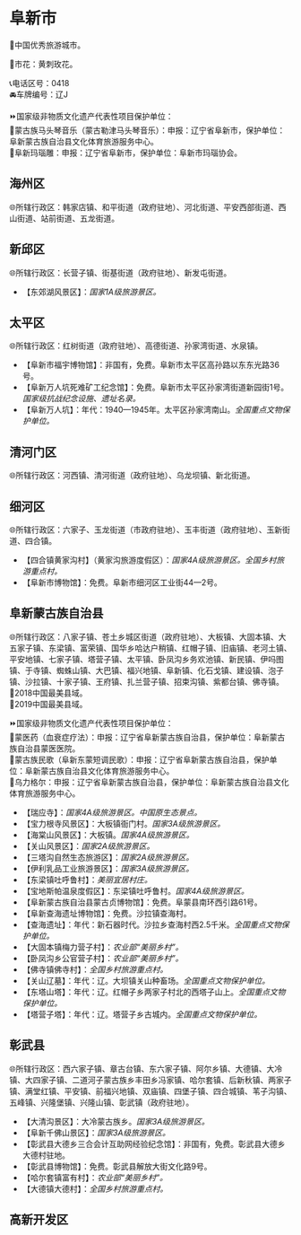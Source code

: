 # 阜新市  
🏅中国优秀旅游城市。  

🌸市花：黄刺玫花。  

📞电话区号：0418  
🚘车牌编号：辽J  

⏩国家级非物质文化遗产代表性项目保护单位：  
🔸蒙古族马头琴音乐（蒙古勒津马头琴音乐）：申报：辽宁省阜新市，保护单位：阜新蒙古族自治县文化体育旅游服务中心。  
🔸阜新玛瑙雕：申报：辽宁省阜新市，保护单位：阜新市玛瑙协会。  

## 海州区  
🌐所辖行政区：韩家店镇、和平街道（政府驻地）、河北街道、平安西部街道、西山街道、站前街道、五龙街道。  

## 新邱区  
🌐所辖行政区：长营子镇、街基街道（政府驻地）、新发屯街道。  

* 【东郊湖风景区】：*国家1A级旅游景区。*  

## 太平区  
🌐所辖行政区：红树街道（政府驻地）、高德街道、孙家湾街道、水泉镇。  

* 【阜新市福宇博物馆】：非国有，免费。阜新市太平区高孙路以东东光路36号。  
* 【阜新万人坑死难矿工纪念馆】：免费。阜新市太平区孙家湾街道新园街1号。*国家级抗战纪念设施、遗址名录。*  
* 【阜新万人坑】：年代：1940—1945年。太平区孙家湾南山。*全国重点文物保护单位。*  

## 清河门区  
🌐所辖行政区：河西镇、清河街道（政府驻地）、乌龙坝镇、新北街道。  

## 细河区  
🌐所辖行政区：六家子、玉龙街道（市政府驻地）、玉丰街道（政府驻地）、玉新街道、四合镇。  

* 【四合镇黄家沟村】（黄家沟旅游度假区）：*国家4A级旅游景区。全国乡村旅游重点村。*  
* 【阜新市博物馆】：免费。阜新市细河区工业街44—2号。  

## 阜新蒙古族自治县  
🌐所辖行政区：八家子镇、苍土乡城区街道（政府驻地）、大板镇、大固本镇、大五家子镇、东梁镇、富荣镇、国华乡哈达户稍镇、红帽子镇、旧庙镇、老河土镇、平安地镇、七家子镇、塔营子镇、太平镇、卧凤沟乡务欢池镇、新民镇、伊吗图镇、于寺镇、蜘蛛山镇、大巴镇、福兴地镇、阜新镇、化石戈镇、建设镇、泡子镇、沙拉镇、十家子镇、王府镇、扎兰营子镇、招束沟镇、紫都台镇、佛寺镇。  
🏅2018中国最美县域。  
🏅2019中国最美县域。  

⏩国家级非物质文化遗产代表性项目保护单位：  
🔸蒙医药（血衰症疗法）：申报：辽宁省阜新蒙古族自治县，保护单位：阜新蒙古族自治县蒙医医院。  
🔸蒙古族民歌（阜新东蒙短调民歌）：申报：辽宁省阜新蒙古族自治县，保护单位：阜新蒙古族自治县文化体育旅游服务中心。  
🔸乌力格尔：申报：辽宁省阜新蒙古族自治县，保护单位：阜新蒙古族自治县文化体育旅游服务中心。  

* 【瑞应寺】：*国家4A级旅游景区。中国原生态景点。*  
* 【宝力根寺风景区】：大板镇衙门村。*国家3A级旅游景区。*  
* 【海棠山风景区】：大板镇。*国家4A级旅游景区。*  
* 【关山风景区】：*国家2A级旅游景区。*  
* 【三塔沟自然生态旅游区】：*国家2A级旅游景区。*  
* 【伊利乳品工业旅游景区】：*国家3A级旅游景区。*  
* 【东梁镇吐呼鲁村】：*美丽宜居村庄。*  
* 【宝地斯帕温泉度假区】：东梁镇吐呼鲁村。*国家4A级旅游景区。*  
* 【阜新蒙古族自治县蒙古贞博物馆】：免费。阜蒙县南环西引路61号。  
* 【阜新查海遗址博物馆】：免费。沙拉镇查海村。  
* 【查海遗址】：年代：新石器时代。沙拉乡查海村西2.5千米。*全国重点文物保护单位。*  
* 【大固本镇梅力营子村】：*农业部“美丽乡村”。*  
* 【卧凤沟乡公官营子村】：*农业部“美丽乡村”。*  
* 【佛寺镇佛寺村】：*全国乡村旅游重点村。*  
* 【关山辽墓】：年代：辽。大坝镇关山种畜场。*全国重点文物保护单位。*  
* 【东塔山塔】：年代：辽。红帽子乡两家子村北的西塔子山上。*全国重点文物保护单位。*  
* 【塔营子塔】：年代：辽。塔营子乡古城内。*全国重点文物保护单位。*  

## 彰武县  
🌐所辖行政区：西六家子镇、章古台镇、东六家子镇、阿尔乡镇、大德镇、大冷镇、大四家子镇、二道河子蒙古族乡丰田乡冯家镇、哈尔套镇、后新秋镇、两家子镇、满堂红镇、平安镇、前福兴地镇、双庙镇、四堡子镇、四合城镇、苇子沟镇、五峰镇、兴隆堡镇、兴隆山镇、彰武镇（政府驻地）。  

* 【大清沟景区】：大冷蒙古族乡。*国家3A级旅游景区。*  
* 【阜新千佛山景区】：*国家3A级旅游景区。*  
* 【彰武县大德乡三合会计互助网经验纪念馆】：非国有，免费。彰武县大德乡大德村驻地。  
* 【彰武县博物馆】：免费。彰武县解放大街文化路9号。  
* 【哈尔套镇富有村】：*农业部“美丽乡村”。*  
* 【大德镇大德村】：*全国乡村旅游重点村。*  

## 高新开发区  
